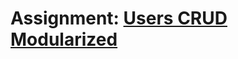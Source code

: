 <h1>Assignment: <a href="https://login.codingdojo.africa/m/506/12464/87430">Users CRUD Modularized</a></h1>